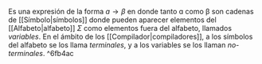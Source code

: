 Es una expresión de la forma $ɑ→β$  en donde tanto ɑ como β son cadenas de [[Símbolo|símbolos]] donde pueden aparecer elementos del [[Alfabeto|alfabeto]] $Σ$ como elementos fuera del alfabeto, llamados *variables*. En el ámbito de los [[Compilador|compiladores]], a los símbolos del alfabeto se los llama *terminales*, y a los variables se los llaman *no-terminales*.
  ^6fb4ac